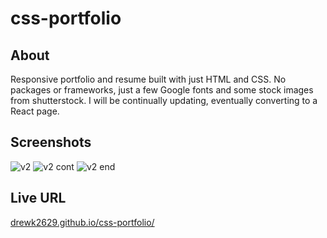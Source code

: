 # css-portfolio

## About
Responsive portfolio and resume built with just HTML and CSS. No packages or frameworks, just a few Google fonts and some stock images from shutterstock.
I will be continually updating, eventually converting to a React page.

## Screenshots
![v2](https://user-images.githubusercontent.com/94206317/176072341-24c8e660-e006-40fd-a0c8-e0802f69edea.jpg)
![v2 cont](https://user-images.githubusercontent.com/94206317/176072382-87187a5f-9698-4f74-93ca-70cf535016c5.jpg)
![v2 end](https://user-images.githubusercontent.com/94206317/176072415-08193c62-2cf9-45e0-a8c2-b07ca87c590b.jpg)



## Live URL

[drewk2629.github.io/css-portfolio/](https://drewk2629.github.io/css-portfolio/)
